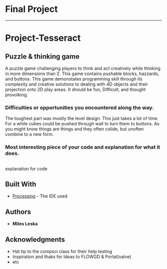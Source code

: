 # Final Project
__________________

# Project-Tesseract
##   Puzzle & thinking game 

A puzzle game challenging players to think and act creatively while thinking in more dimensions than 2. This game contains pushable blocks, hazzards, and buttons. This game demonstates programming skill through its complexity and creative solutions to dealing with 4D objects and their projection onto 2D play areas. It should be fun, Difficult, and thought provolking.

### Difficulties or opportunities you encountered along the way.

The toughest part was mostly the level design.
  This just takes a lot of time.
For a while cubes could be pushed through wall to turn them to buttons.
  As you might know things are things and they often colide, but unoften combine to a new form.

### Most interesting piece of your code and explanation for what it does.

```code not yet here
```
explanation for code
## Built With

* [Processing](https://processing.org/) - The IDE used

## Authors

* **Miles Leska** 

## Acknowledgments

* Hat tip to the compsci class for their help testing
* Inspiration and thaks for Ideas to FLOWGD & Portal(valve)
* etc
